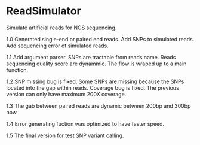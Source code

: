ReadSimulator
=============

Simulate artificial reads for NGS sequencing.

1.0 
Generated single-end or paired end reads.
Add SNPs to simulated reads.
Add sequencing error ot simulated reads.

1.1
Add argument parser.
SNPs are tractable from reads name.
Reads sequencing quality score are dynammic.
The flow is wraped up to a main function.

1.2
SNP missing bug is fixed. Some SNPs are missing because the SNPs located into the gap within reads.
Coverage bug is fixed. The previous version can only have maximum 200X coverage.

1.3
The gab between paired reads are dynamic between 200bp and 300bp now.

1.4
Error generating fuction was optimized to have faster speed.

1.5
The final version for test SNP variant calling.
